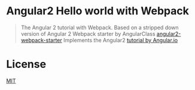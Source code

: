 
# Angular2 Hello world with Webpack 

> The Angular 2 tutorial with Webpack. 
Based on a stripped down version of Angular 2 Webpack starter by AngularClass [angular2-webpack-starter](https://github.com/angular-class/angular2-webpack-starter)
Implements the Angular2 [tutorial by Angular.io](https://angular.io/docs/ts/latest/tutorial/)

# License
 [MIT](/LICENSE)
